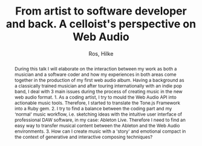 --- 
title: "From artist to software developer and back. A celloist's perspective on Web Audio" 
abstract: "During this talk I will elaborate on the interaction between my work as both a musician and a software coder and how my experiences in both areas come together in the production of my first web audio album. Having a background as a classically trained musician and after touring internationally with an indie pop band, I deal with 3 main issues during the process of creating music in the new web audio format. 1. As a coding artist, I try to mould the Web Audio API into actionable music tools. Therefore, I started to translate the Tone.js Framework into a Ruby gem. 2. I try to find a balance between the coding part and my ‘normal' music workflow, i.e. sketching ideas with the intuitive user interface of professional DAW software, in my case: Ableton Live. Therefore I need to find an easy way to transfer musical content between the Ableton and the Web Audio environments. 3. How can I create music with a 'story' and emotional compact in the context of generative and interactive composing techniques?" 
address: "Berlin" 
author: "Ros, Hilke"
webAuthor: "Hilke Ros" 
booktitle: "Proceedings of the International Web Audio Conference" 
editor: "Monschke, Jan and Guttandin, Christoph and Schnell, Norbert and Jenkinson, Thomas and Schaedler, Jack" 
month: "Proceedings of the International Web Audio Conference"
pages: "undefined" 
publisher: "TU Berlin" 
series: "WAC '18"
type: "Video"  
year: "2018" 
id: "2018_vid4" 
tags: year2018
media: https://www.youtube.com/watch?v=V3EKXI4QJ-Q 
pdflink: none
ISSN: 2663-5844
---